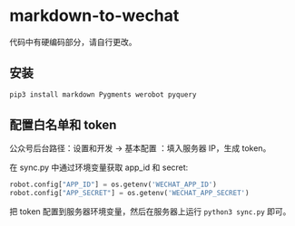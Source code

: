 # markdown-to-wechat

代码中有硬编码部分，请自行更改。

## 安装

```bash
pip3 install markdown Pygments werobot pyquery
```

## 配置白名单和 token

公众号后台路径：设置和开发 -> 基本配置 ：填入服务器 IP，生成 token。

在 sync.py 中通过环境变量获取 app_id 和 secret:

```python
robot.config["APP_ID"] = os.getenv('WECHAT_APP_ID')
robot.config["APP_SECRET"] = os.getenv('WECHAT_APP_SECRET')
```

把 token 配置到服务器环境变量，然后在服务器上运行 `python3 sync.py` 即可。